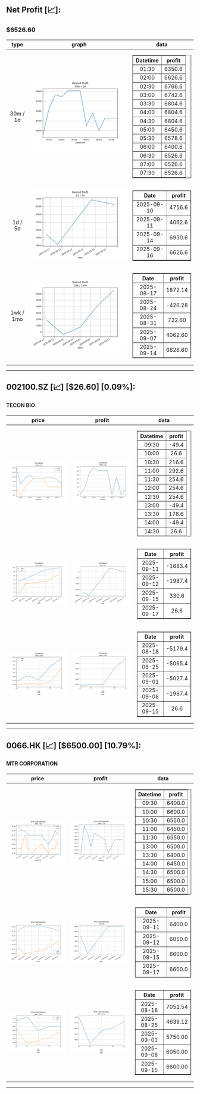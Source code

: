 ## Net Profit [📈]:
### $6526.60
|type|graph|data|
|:---:|:---:|:---:|
|30m / 1d|![net_profit](image/overall_30m-1d.png)|<table border="1" class="dataframe"> <thead> <tr style="text-align: center;"> <th>Datetime</th> <th>profit</th> </tr> </thead> <tbody> <tr> <td>01:30</td> <td>6350.6</td> </tr> <tr> <td>02:00</td> <td>6626.6</td> </tr> <tr> <td>02:30</td> <td>6766.6</td> </tr> <tr> <td>03:00</td> <td>6742.6</td> </tr> <tr> <td>03:30</td> <td>6804.6</td> </tr> <tr> <td>04:00</td> <td>6804.6</td> </tr> <tr> <td>04:30</td> <td>6804.6</td> </tr> <tr> <td>05:00</td> <td>6450.6</td> </tr> <tr> <td>05:30</td> <td>6578.6</td> </tr> <tr> <td>06:00</td> <td>6400.6</td> </tr> <tr> <td>06:30</td> <td>6526.6</td> </tr> <tr> <td>07:00</td> <td>6526.6</td> </tr> <tr> <td>07:30</td> <td>6526.6</td> </tr> </tbody></table>|
|1d / 5d|![net_profit](image/overall_1d-5d.png)|<table border="1" class="dataframe"> <thead> <tr style="text-align: center;"> <th>Date</th> <th>profit</th> </tr> </thead> <tbody> <tr> <td>2025-09-10</td> <td>4716.6</td> </tr> <tr> <td>2025-09-11</td> <td>4062.6</td> </tr> <tr> <td>2025-09-14</td> <td>6930.6</td> </tr> <tr> <td>2025-09-16</td> <td>6626.6</td> </tr> </tbody></table>|
|1wk / 1mo|![net_profit](image/overall_1wk-1mo.png)|<table border="1" class="dataframe"> <thead> <tr style="text-align: center;"> <th>Date</th> <th>profit</th> </tr> </thead> <tbody> <tr> <td>2025-08-17</td> <td>1872.14</td> </tr> <tr> <td>2025-08-24</td> <td>-426.28</td> </tr> <tr> <td>2025-08-31</td> <td>722.60</td> </tr> <tr> <td>2025-09-07</td> <td>4062.60</td> </tr> <tr> <td>2025-09-14</td> <td>6626.60</td> </tr> </tbody></table>|
---
## 002100.SZ [📈] [$26.60] [0.09%]:
#### TECON BIO
|price|profit|data|
|:---:|:---:|:---:|
|![price](image/002100.SZ_30m-1d_price.png)|![profit](image/002100.SZ_30m-1d_profit.png)|<table border="1" class="dataframe"> <thead> <tr style="text-align: center;"> <th>Datetime</th> <th>profit</th> </tr> </thead> <tbody> <tr> <td>09:30</td> <td>-49.4</td> </tr> <tr> <td>10:00</td> <td>26.6</td> </tr> <tr> <td>10:30</td> <td>216.6</td> </tr> <tr> <td>11:00</td> <td>292.6</td> </tr> <tr> <td>11:30</td> <td>254.6</td> </tr> <tr> <td>12:00</td> <td>254.6</td> </tr> <tr> <td>12:30</td> <td>254.6</td> </tr> <tr> <td>13:00</td> <td>-49.4</td> </tr> <tr> <td>13:30</td> <td>178.6</td> </tr> <tr> <td>14:00</td> <td>-49.4</td> </tr> <tr> <td>14:30</td> <td>26.6</td> </tr> </tbody></table>|
|![price](image/002100.SZ_1d-5d_price.png)|![profit](image/002100.SZ_1d-5d_profit.png)|<table border="1" class="dataframe"> <thead> <tr style="text-align: center;"> <th>Date</th> <th>profit</th> </tr> </thead> <tbody> <tr> <td>2025-09-11</td> <td>-1683.4</td> </tr> <tr> <td>2025-09-12</td> <td>-1987.4</td> </tr> <tr> <td>2025-09-15</td> <td>330.6</td> </tr> <tr> <td>2025-09-17</td> <td>26.6</td> </tr> </tbody></table>|
|![price](image/002100.SZ_1wk-1mo_price.png)|![profit](image/002100.SZ_1wk-1mo_profit.png)|<table border="1" class="dataframe"> <thead> <tr style="text-align: center;"> <th>Date</th> <th>profit</th> </tr> </thead> <tbody> <tr> <td>2025-08-18</td> <td>-5179.4</td> </tr> <tr> <td>2025-08-25</td> <td>-5065.4</td> </tr> <tr> <td>2025-09-01</td> <td>-5027.4</td> </tr> <tr> <td>2025-09-08</td> <td>-1987.4</td> </tr> <tr> <td>2025-09-15</td> <td>26.6</td> </tr> </tbody></table>|
---
## 0066.HK [📈] [$6500.00] [10.79%]:
#### MTR CORPORATION
|price|profit|data|
|:---:|:---:|:---:|
|![price](image/0066.HK_30m-1d_price.png)|![profit](image/0066.HK_30m-1d_profit.png)|<table border="1" class="dataframe"> <thead> <tr style="text-align: center;"> <th>Datetime</th> <th>profit</th> </tr> </thead> <tbody> <tr> <td>09:30</td> <td>6400.0</td> </tr> <tr> <td>10:00</td> <td>6600.0</td> </tr> <tr> <td>10:30</td> <td>6550.0</td> </tr> <tr> <td>11:00</td> <td>6450.0</td> </tr> <tr> <td>11:30</td> <td>6550.0</td> </tr> <tr> <td>13:00</td> <td>6500.0</td> </tr> <tr> <td>13:30</td> <td>6400.0</td> </tr> <tr> <td>14:00</td> <td>6450.0</td> </tr> <tr> <td>14:30</td> <td>6500.0</td> </tr> <tr> <td>15:00</td> <td>6500.0</td> </tr> <tr> <td>15:30</td> <td>6500.0</td> </tr> </tbody></table>|
|![price](image/0066.HK_1d-5d_price.png)|![profit](image/0066.HK_1d-5d_profit.png)|<table border="1" class="dataframe"> <thead> <tr style="text-align: center;"> <th>Date</th> <th>profit</th> </tr> </thead> <tbody> <tr> <td>2025-09-11</td> <td>6400.0</td> </tr> <tr> <td>2025-09-12</td> <td>6050.0</td> </tr> <tr> <td>2025-09-15</td> <td>6600.0</td> </tr> <tr> <td>2025-09-17</td> <td>6600.0</td> </tr> </tbody></table>|
|![price](image/0066.HK_1wk-1mo_price.png)|![profit](image/0066.HK_1wk-1mo_profit.png)|<table border="1" class="dataframe"> <thead> <tr style="text-align: center;"> <th>Date</th> <th>profit</th> </tr> </thead> <tbody> <tr> <td>2025-08-18</td> <td>7051.54</td> </tr> <tr> <td>2025-08-25</td> <td>4639.12</td> </tr> <tr> <td>2025-09-01</td> <td>5750.00</td> </tr> <tr> <td>2025-09-08</td> <td>6050.00</td> </tr> <tr> <td>2025-09-15</td> <td>6600.00</td> </tr> </tbody></table>|
---
